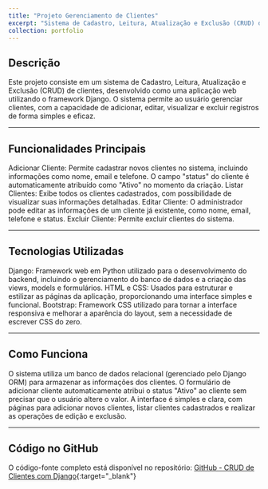```yaml
---
title: "Projeto Gerenciamento de Clientes"
excerpt: "Sistema de Cadastro, Leitura, Atualização e Exclusão (CRUD) de clientes, desenvolvido com o framework Django para gerenciamento de informações dos clientes de forma simples e eficaz.<br/><img src='/images/gerenciador_clientes.png'>"
collection: portfolio
---
```


## Descrição
Este projeto consiste em um sistema de Cadastro, Leitura, Atualização e Exclusão (CRUD) de clientes, desenvolvido como uma aplicação web utilizando o framework Django. O sistema permite ao usuário gerenciar clientes, com a capacidade de adicionar, editar, visualizar e excluir registros de forma simples e eficaz.

---
## Funcionalidades Principais
Adicionar Cliente: Permite cadastrar novos clientes no sistema, incluindo informações como nome, email e telefone. O campo "status" do cliente é automaticamente atribuído como "Ativo" no momento da criação.
Listar Clientes: Exibe todos os clientes cadastrados, com possibilidade de visualizar suas informações detalhadas.
Editar Cliente: O administrador pode editar as informações de um cliente já existente, como nome, email, telefone e status.
Excluir Cliente: Permite excluir clientes do sistema.

---
## Tecnologias Utilizadas
Django: Framework web em Python utilizado para o desenvolvimento do backend, incluindo o gerenciamento do banco de dados e a criação das views, models e formulários.
HTML e CSS: Usados para estruturar e estilizar as páginas da aplicação, proporcionando uma interface simples e funcional.
Bootstrap: Framework CSS utilizado para tornar a interface responsiva e melhorar a aparência do layout, sem a necessidade de escrever CSS do zero.

---
## Como Funciona
O sistema utiliza um banco de dados relacional (gerenciado pelo Django ORM) para armazenar as informações dos clientes.
O formulário de adicionar cliente automaticamente atribui o status "Ativo" ao cliente sem precisar que o usuário altere o valor.
A interface é simples e clara, com páginas para adicionar novos clientes, listar clientes cadastrados e realizar as operações de edição e exclusão.

---

## Código no GitHub
O código-fonte completo está disponível no repositório:
[GitHub - CRUD de Clientes com Django](https://github.com/AndersonCarvalho96/gerenciamentoclientes/){:target="_blank"}
